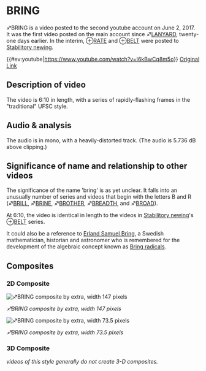 # BRING

♐BRING is a video posted to the second youtube account on June 2, 2017.
It was the first video posted on the main account since
♐[LANYARD](LANYARD "wikilink"), twenty-one days earlier. In the
interim, ⊕[RATE](RATE "wikilink") and ⊕[BELT](BELT "wikilink") were
posted to [Stabilitory newing](Stabilitory_newing "wikilink").

{{\#ev:youtube|<https://www.youtube.com/watch?v=I6kBwCq8m5o>}} [Original Link](https://youtu.be/XmpxptOVfi4)

## Description of video

The video is 6:10 in length, with a series of rapidly-flashing frames in
the "traditional" UFSC style.

## Audio & analysis

The audio is in mono, with a heavily-distorted track. (The audio is
5.736 dB above clipping.)

## Significance of name and relationship to other videos

The significance of the name 'bring' is as yet unclear. It falls into an
unusually number of series and videos that begin with the letters B and
R (♐[BRILL](BRILL "wikilink"), ♐[BRINE](BRINE "wikilink"),
♐[BROTHER](BROTHER "wikilink"), ♐[BREADTH](BREADTH "wikilink"), and
♐[BROAD](BROAD "wikilink")).

At 6:10, the video is identical in length to the videos in [Stabilitory newing](Stabilitory_newing "wikilink")'s ⊕[BELT](BELT "wikilink")
series.

It could also be a reference to [Erland Samuel Bring](http://www-history.mcs.st-and.ac.uk/Biographies/Bring.html), a
Swedish mathematician, historian and astronomer who is remembered for
the development of the algebraic concept known as [Bring radicals](https://en.wikipedia.org/wiki/Bring_radical).

## Composites

### 2D Composite

![ ♐BRING composite by extra, width 147 pixels](_Bring_147.png)

*♐BRING composite by extra, width 147 pixels*

![ ♐BRING composite by extra, width 73.5 pixels](_Bring_735.png)

*♐BRING composite by extra, width 73.5 pixels*

### 3D Composite

*videos of this style generally do not create 3-D composites.*

